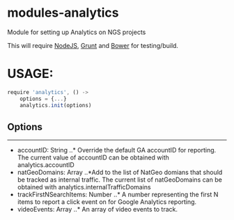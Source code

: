 modules-analytics
=================

Module for setting up Analytics on NGS projects

This will require [NodeJS](http://nodejs.org), [Grunt](http://gruntjs.com/getting-started) and [Bower](http://bower.io) for testing/build. 

# USAGE:
```javascript
require 'analytics', () ->
    options = {...}
    analytics.init(options)
```

## Options
----------
* accountID: String
..* Override the default GA accountID for reporting. The current value of accountID can be obtained with analytics.accountID
* natGeoDomains: Array
..*Add to the list of NatGeo domians that should be tracked as internal traffic. The current list of natGeoDomains can be obtained with analytics.internalTrafficDomains
* trackFirstNSearchItems: Number
..* A number representing the first N items to report a click event on for Google Analytics reporting.
* videoEvents: Array
..* An array of video events to track.

